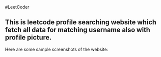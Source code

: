 #LeetCoder

## This is leetcode profile searching website which fetch all data for matching username also with profile picture.

Here are some sample screenshots of the website: 

